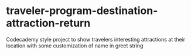 # traveler-program-destination-attraction-return
 Codecademy style project to show travelers interesting attractions at their location with some customization of name in greet string
